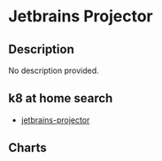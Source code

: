 # Jetbrains Projector

## Description

No description provided.

## k8 at home search

- [jetbrains-projector](https://nanne.dev/k8s-at-home-search/#/jetbrains-projector)

## Charts


